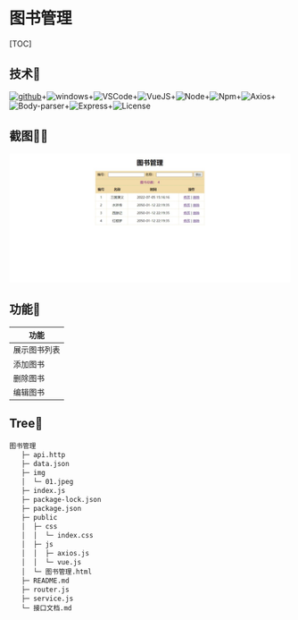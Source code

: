 # 图书管理
[TOC]

## 技术👵

[![github](https://img.shields.io/badge/Vogadero-bookManagement-181717.svg?&logo=github&logoColor=white)](https://github.com/Vogadero/bookManagement)+![windows](https://img.shields.io/badge/Windows10-0078D6?logo=windows&logoColor=white)+![VSCode](https://img.shields.io/badge/VSCode-1.68.1-007ACC?logo=visual-studio-code&logoColor=white)+![VueJS](https://img.shields.io/badge/Vue.js-2.6.14-35495e.svg?logo=vue.js&logoColor=4FC08D)+![Node](https://img.shields.io/badge/Node.js-16.14.0-43853D.svg?logo=node.js&logoColor=white)+![Npm](https://img.shields.io/badge/Npm-8.3.1-CB3837?logo=npm&logoColor=white)+![Axios](https://img.shields.io/badge/Axios.js-0.19.0-6F02B5.svg?logo=KaiOS&logoColor=white)+![Body-parser](https://img.shields.io/badge/Body_parser-1.20.0-EF1970.svg?logo=Odysee&logoColor=white)+![Express](https://img.shields.io/badge/Express-4.18.1-66653D.svg?logo=express&logoColor=white)+![License](https://img.shields.io/badge/License-MIT-00945E?logo=MEGA&logoColor=white)

## 截图👳‍♂️

![](img/01.jpeg)

## 功能🎅

| 功能         |
| ------------ |
| 展示图书列表 |
| 添加图书     |
| 删除图书     |
| 编辑图书     |

## Tree🌵 
```
图书管理
   ├─ api.http
   ├─ data.json
   ├─ img
   │  └─ 01.jpeg
   ├─ index.js
   ├─ package-lock.json
   ├─ package.json
   ├─ public
   │  ├─ css
   │  │  └─ index.css
   │  ├─ js
   │  │  ├─ axios.js
   │  │  └─ vue.js
   │  └─ 图书管理.html
   ├─ README.md
   ├─ router.js
   ├─ service.js
   └─ 接口文档.md
```